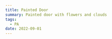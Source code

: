 ```yaml
---
title: Painted Door
summary: Painted door with flowers and clouds
tags:
  - PA
date: 2022-09-01
---
```

